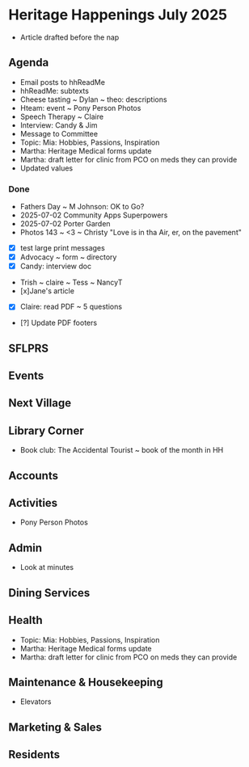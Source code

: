 # Heritage Happenings July 2025

* Article drafted before the nap


## Agenda

* Email posts to hhReadMe
* hhReadMe: subtexts
* Cheese tasting ~ Dylan ~ theo: descriptions
* Hteam: event ~ Pony Person Photos
* Speech Therapy ~ Claire
* Interview: Candy & Jim
* Message to Committee
* Topic: Mia: Hobbies, Passions, Inspiration
* Martha: Heritage Medical forms update
* Martha: draft letter for clinic from PCO on meds they can provide
* Updated values

### Done

* Fathers Day ~ M Johnson: OK to Go?
* 2025-07-02 Community Apps Superpowers
* 2025-07-02 Porter Garden
* Photos 143 ~ <3 ~ Christy "Love is in tha Air, er, on the pavement"
* [x] test large print messages
* [x] Advocacy ~ form ~ directory
* [x] Candy: interview doc
* Trish ~ claire ~ Tess ~ NancyT
* [x]Jane's article
* [x] Claire: read PDF ~ 5 questions
* [?] Update PDF footers

## SFLPRS

## Events

## Next Village

## Library Corner

* Book club: The Accidental Tourist ~ book of the month in HH

## Accounts

## Activities

* Pony Person Photos

## Admin

* Look at minutes

## Dining Services


## Health

* Topic: Mia: Hobbies, Passions, Inspiration
* Martha: Heritage Medical forms update
* Martha: draft letter for clinic from PCO on meds they can provide

## Maintenance & Housekeeping

* Elevators

## Marketing & Sales


## Residents
